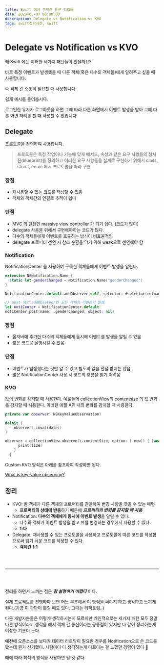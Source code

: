 ```yaml
---
title: Swift 에서 객체간 통신 방법들
date: 2020-05-07 00:00:00
description: Delegate vs Notification vs KVO
tags: swift잡학사전, swift
---
```

# Delegate vs Notification vs KVO

왜 Swift 에는 이러한 세가지 패턴들이 있을까요?

바로 특정 이벤트가 발생했을 때 다른 객체(혹은 다수의 객체들)에게 알려주고 싶을 때 사용합니다. 

즉 객체 간 소통이 필요할 때 사용합니다.

쉽게 예시를 들어봅시다.

로그인한 유저가 로그아웃을 하면 그에 따라 다른 화면에서 이벤트 발생을 받아 그에 따른 화면 처리를 할 때 사용할 수 있습니다.

## Delegate

프로토콜을 정의하여 사용합니다.

> 프로토콜은 특정 작업이나 기능에 맞게 메서드, 속성과 같은 요구 사항들의 청사진(blueprint)를 정의하고 이러한 요구 사항들을 실제로 구현하기 위해서 class, struct, enum 에서 프로토콜을 따라 구현

### 장점

- 재사용할 수 있는 코드를 작성할 수 있음
- 객체와 객체간의 연결로 추적이 쉽다

### 단점

- MVC 의 단점인 massive view controller 가 되기 쉽다. (코드가 많다)
- delegate 사용을 위해서 구현해야하는 코드가 많다.
- 다수의 객체들에게 이벤트를 호출하는 방식이 비효율적임
- delegate 프로퍼티 선언 시 참조 순환을 막기 위해 weak으로 선언해야 함

### Notification

NotificationCenter 을 사용하여 구독한 객체들에게 이벤트 발생을 알린다.

```swift
extension NSNotification.Name {
  static let genderChanged = Notification.Name("genderChanged")
}

NotificationCenter.default.addObserver(self, selector: #selector(reloadGender), name: .genderChanged, object: nil)

// post 되면 addObserver한 모든 객체의 이벤트가 발생
let notiCenter = NotificationCenter.default
notiCenter.post(name: .genderChanged, object: nil)
```

### 장점

- 옵저버에 추가한 다수의 객체들에게 동시에 이벤트를 발생을 알릴 수 있음
- 짧은 코드로 실행시킬 수 있음

### 단점

- 이벤트가 발생했다는 것만 알 수 있고 별도의 값을 전달 받지는 않음
- 많은 NotificationCenter 사용 시 코드의 흐름을 읽기 어려움

### KVO

값의 변화를 감지할 때 사용한다. 예로들어 collectionView의 contentsize 의 값 변화를 감지할 때 사용한다. 이러한 애플 API 내의 변화를 감지할 때 사용한다.

```swift
private var observer: NSKeyValueObservation?

deinit {
    observer?.invalidate()
}

observer = collectionView.observe(\.contentSize, option: [.new]) { [weak self] (collect, size) in
      print(size)
    }
  }

```

Custom KVO 방식은 아래를 참조하여 작성하면 된다.

[What is key-value observing?](https://www.hackingwithswift.com/example-code/language/what-is-key-value-observing)

## 정리

- KVO: 한 객체가 다른 객체의 프로퍼티를 관찰하여 변경 사항을 찾을 수 있는 패턴
    - **프로퍼티의 상태에 반응**하기 때문에 ***프로퍼티의 변화를 감지할 때 사용***
- Notification: **다수의 객체에게 동시에 이벤트 발생**을 알릴 수 있다.
    - 다수의 객체가 이벤트 발생을 받고 뷰를 변경하는 경우에서 사용할 수 있다.
    - **1:다**
- Delegate: 재사용할 수 있는 프로토콜을 사용하고 프로토콜에 따른 코드를 작성함으로써 읽기 쉬운 코드를 작성할 수 있다.
    - **객체간 1:1**


<br/>
<br/>

---
<br/>
<br/>

정리를 하면서 느끼는 점은 ***참 설명하기 어렵다*** 이다. 

실제 프로젝트를 진행하다 보면 어느 부분에서 이 방식을 써야지 하고 생각하고 느끼게 된다.(가끔 이 판단이 틀릴 때도 있다. 그때는 리팩토링..)

다른 개발자분들은 어떻게 생각하시는지 모르지만 개인적으로는 세가지 패턴 모두 정말 다른 방식이라고 생각을 해서 객체 간 통신이라는 공통점이 있지만 다 같이 정리하는게 이상한 기분이 든다.

예전에 오픈소스를 보다가 데이터 리로딩이 필요한 경우를 Notification으로 쓴 코드를 봤는데 뭔가 신기했다. 사람마다 다 생각하는게 다르다는 걸 느꼈던 경험이 있다 🙂

때에 따라 최적의 방식을 사용하면 될 것 같다.
<br/>
<br/>
